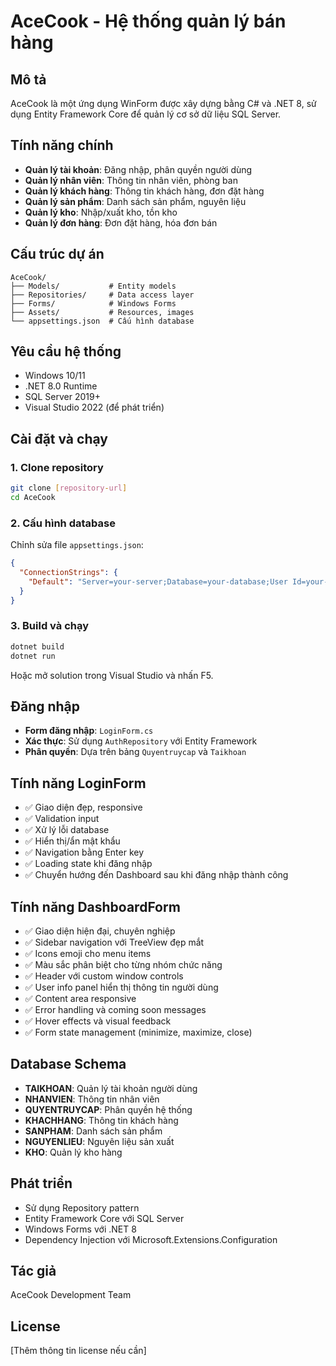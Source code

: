 # AceCook - Hệ thống quản lý bán hàng

## Mô tả
AceCook là một ứng dụng WinForm được xây dựng bằng C# và .NET 8, sử dụng Entity Framework Core để quản lý cơ sở dữ liệu SQL Server.

## Tính năng chính
- **Quản lý tài khoản**: Đăng nhập, phân quyền người dùng
- **Quản lý nhân viên**: Thông tin nhân viên, phòng ban
- **Quản lý khách hàng**: Thông tin khách hàng, đơn đặt hàng
- **Quản lý sản phẩm**: Danh sách sản phẩm, nguyên liệu
- **Quản lý kho**: Nhập/xuất kho, tồn kho
- **Quản lý đơn hàng**: Đơn đặt hàng, hóa đơn bán

## Cấu trúc dự án
```
AceCook/
├── Models/           # Entity models
├── Repositories/     # Data access layer
├── Forms/            # Windows Forms
├── Assets/           # Resources, images
└── appsettings.json  # Cấu hình database
```

## Yêu cầu hệ thống
- Windows 10/11
- .NET 8.0 Runtime
- SQL Server 2019+
- Visual Studio 2022 (để phát triển)

## Cài đặt và chạy

### 1. Clone repository
```bash
git clone [repository-url]
cd AceCook
```

### 2. Cấu hình database
Chỉnh sửa file `appsettings.json`:
```json
{
  "ConnectionStrings": {
    "Default": "Server=your-server;Database=your-database;User Id=your-user;Password=your-password;TrustServerCertificate=true"
  }
}
```

### 3. Build và chạy
```bash
dotnet build
dotnet run
```

Hoặc mở solution trong Visual Studio và nhấn F5.

## Đăng nhập
- **Form đăng nhập**: `LoginForm.cs`
- **Xác thực**: Sử dụng `AuthRepository` với Entity Framework
- **Phân quyền**: Dựa trên bảng `Quyentruycap` và `Taikhoan`

## Tính năng LoginForm
- ✅ Giao diện đẹp, responsive
- ✅ Validation input
- ✅ Xử lý lỗi database
- ✅ Hiển thị/ẩn mật khẩu
- ✅ Navigation bằng Enter key
- ✅ Loading state khi đăng nhập
- ✅ Chuyển hướng đến Dashboard sau khi đăng nhập thành công

## Tính năng DashboardForm
- ✅ Giao diện hiện đại, chuyên nghiệp
- ✅ Sidebar navigation với TreeView đẹp mắt
- ✅ Icons emoji cho menu items
- ✅ Màu sắc phân biệt cho từng nhóm chức năng
- ✅ Header với custom window controls
- ✅ User info panel hiển thị thông tin người dùng
- ✅ Content area responsive
- ✅ Error handling và coming soon messages
- ✅ Hover effects và visual feedback
- ✅ Form state management (minimize, maximize, close)

## Database Schema
- **TAIKHOAN**: Quản lý tài khoản người dùng
- **NHANVIEN**: Thông tin nhân viên
- **QUYENTRUYCAP**: Phân quyền hệ thống
- **KHACHHANG**: Thông tin khách hàng
- **SANPHAM**: Danh sách sản phẩm
- **NGUYENLIEU**: Nguyên liệu sản xuất
- **KHO**: Quản lý kho hàng

## Phát triển
- Sử dụng Repository pattern
- Entity Framework Core với SQL Server
- Windows Forms với .NET 8
- Dependency Injection với Microsoft.Extensions.Configuration

## Tác giả
AceCook Development Team

## License
[Thêm thông tin license nếu cần]
